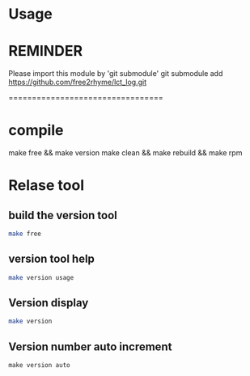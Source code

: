 Usage
=================================
# REMINDER
Please import this module by 'git submodule'
git submodule add https://github.com/free2rhyme/lct_log.git

=================================
# compile

make free  && make version
make clean && make rebuild && make rpm


# Relase tool

## build the version tool

```bash
make free
```

## version tool help

```bash
make version usage
```


## Version display

```bash
make version
```

## Version number auto increment

```
make version auto
```
